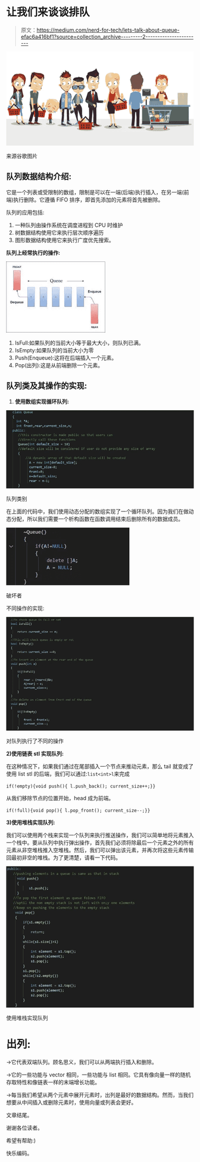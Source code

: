 # 让我们来谈谈排队

> 原文：<https://medium.com/nerd-for-tech/lets-talk-about-queue-efac6a416bf1?source=collection_archive---------2----------------------->

![](img/d251c4719e718b45c52023c0d8158286.png)

来源谷歌图片

## 队列数据结构介绍:

它是一个列表或受限制的数组，限制是可以在一端(后端)执行插入，在另一端(前端)执行删除。它遵循 FIFO 排序，即首先添加的元素将首先被删除。

队列的应用包括:

1.  一种队列由操作系统在调度进程到 CPU 时维护
2.  树数据结构使用它来执行层次顺序遍历
3.  图形数据结构使用它来执行广度优先搜索。

**队列上经常执行的操作:**

![](img/176b3d99d2dd4c2f87e13a5d7849e0d6.png)

1.  IsFull:如果队列的当前大小等于最大大小，则队列已满。
2.  IsEmpty:如果队列的当前大小为零
3.  Push(Enqueue):这将在后端插入一个元素。
4.  Pop(出列):这是从前端删除一个元素。

## 队列类及其操作的实现:

1) **使用数组实现循环队列:**

![](img/5c80beea81e1183ba9cac2e73ff875c2.png)

队列类别

在上面的代码中，我们使用动态分配的数组实现了一个循环队列。因为我们在做动态分配，所以我们需要一个析构函数在函数调用结束后删除所有的数据成员。

![](img/807cd2ca481bf5935b480461f45cda82.png)

破坏者

不同操作的实现:

![](img/7bfb1e64598240b18b15e758bcbbed02.png)

对队列执行了不同的操作

**2)使用链表 stl 实现队列:**

在这种情况下，如果我们通过在尾部插入一个节点来推动元素，那么 tail 就变成了使用 list stl 的后端，我们可以通过:`list<int>l`来完成

`if(!empty){void push(){ l.push_back(); current_size++;}}`

从我们移除节点的位置开始，head 成为前端。

`if(!full){void pop(){ l.pop_front(); current_size--;}}`

**3)使用堆栈实现队列:**

我们可以使用两个栈来实现一个队列来执行推送操作，我们可以简单地将元素推入一个栈中。要从队列中执行弹出操作，首先我们必须将除最后一个元素之外的所有元素从非空堆栈推入空堆栈。然后，我们可以弹出该元素，并再次将这些元素传输回最初非空的堆栈。为了更清楚，请看一下代码。

![](img/b4ee426518a550b606868ccdaaec17f0.png)

使用堆栈实现队列

# 出列:

→它代表双端队列。顾名思义，我们可以从两端执行插入和删除。

→它的一些功能与 vector 相同，一些功能与 list 相同。它具有像向量一样的随机存取特性和像链表一样的末端增长功能。

→每当我们希望从两个元素中展开元素时，出列是最好的数据结构。然而，当我们想要从中间插入或删除元素时，使用向量或列表会更好。

文章结尾。

谢谢各位读者。

希望有帮助:)

快乐编码。